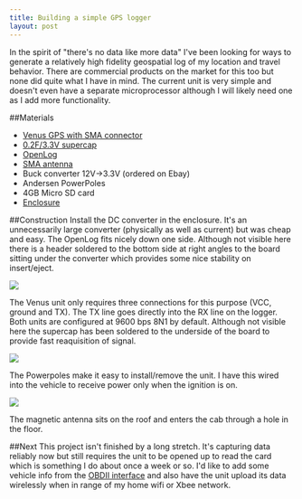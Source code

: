 ```yaml
---
title: Building a simple GPS logger
layout: post
---
```

In the spirit of "there's no data like more data" I've been looking for ways to generate a relatively high fidelity geospatial log of my location and travel behavior. There are commercial products on the market for this too but none did quite what I have in mind. The current unit is very simple and doesn't even have a separate microprocessor although I will likely need one as I add more functionality.

##Materials
* [Venus GPS with SMA connector](http://www.sparkfun.com/products/11058)
* [0.2F/3.3V supercap](http://www.sparkfun.com/products/10317)
* [OpenLog](http://www.sparkfun.com/products/9530)
* [SMA antenna](http://www.sparkfun.com/products/464)
* Buck converter 12V->3.3V (ordered on Ebay)
* Andersen PowerPoles
* 4GB Micro SD card
* [Enclosure](http://www.radioshack.com/product/index.jsp?productId=2062279)

##Construction
Install the DC converter in the enclosure. It's an unnecessarily large converter (physically as well as current) but was cheap and easy. The OpenLog fits nicely down one side. Although not visible here there is a header soldered to the bottom side at right angles to the board sitting under the converter which provides some nice stability on insert/eject.

![](http://photos.andyoakley.com/photos/i-pQ5ZW4j/0/M/i-pQ5ZW4j-M.jpg)

The Venus unit only requires three connections for this purpose (VCC, ground and TX). The TX line goes directly into the RX line on the logger. Both units are configured at 9600 bps 8N1 by default. Although not visible here the supercap has been soldered to the underside of the board to provide fast reaquisition of signal. 

![](http://photos.andyoakley.com/photos/i-9vqzM7b/0/M/i-9vqzM7b-M.jpg)

The Powerpoles make it easy to install/remove the unit. I have this wired into the vehicle to receive power only when the ignition is on.

![](http://photos.andyoakley.com/photos/i-C4CWT92/0/M/i-C4CWT92-M.jpg)

The magnetic antenna sits on the roof and enters the cab through a hole in the floor.

##Next
This project isn't finished by a long stretch. It's capturing data reliably now but still requires the unit to be opened up to read the card which is something I do about once a week or so. I'd like to add some vehicle info from the [OBDII interface](http://en.wikipedia.org/wiki/OBDII) and also have the unit upload its data wirelessly when in range of my home wifi or Xbee network.